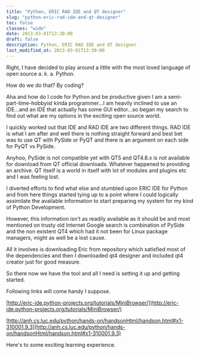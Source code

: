 ```yaml
---
title: "Python, ERIC RAD IDE and QT designer"
slug: "python-eric-rad-ide-and-qt-designer"
toc: false
classes: "wide"
date: 2013-03-01T13:30:00
draft: false
description: Python, ERIC RAD IDE and QT designer
last_modified_at: 2013-03-01T13:30:00
---
```


Right, I have decided to play around a little with the most loved language of open source a. k. a. Python.

How do we do that? By coding?

Aha and how do I code for Python and be productive given I am a semi-part-time-hobbyist kinda programmer...I am heavily inclined to use an IDE...and an IDE that actually has some GUI editor...so began my search to find out what are my options in the exciting open source world.

I quickly worked out that IDE and RAD IDE are two different things. RAD IDE is what I am after and well there is nothing straight forward and best bet was to use QT with PySide or PyQT and there is an argument on each side for PyQT vs PySide.

Anyhoo, PySide is not compatible yet with QT5 and QT4.8.x is not available for download from QT official downloads. Whatever happened to providing an archive. QT itself is a world in itself with lot of modules and plugins etc and I was feeling lost.

I diverted efforts to find what else and stumbled upon ERIC IDE for Python and from here things started tying up to a point where I could logically assimilate the available information to start preparing my system for my kind of Python Development.

However, this information isn't as readily available as it should be and most mentioned on trusty old Internet Google search is combination of PySide and the non existent QT4 which had it not been for Linux package managers, might as well be a lost cause.

All it involves is downloading Eric from repository which satisfied most of the dependencies and then I downloaded qt4 designer and included qt4 creator just for good measure.

So there now we have the tool and all I need is setting it up and getting started.

Following links will come handy I suppose.

[http://eric-ide.python-projects.org/tutorials/MiniBrowser/](http://eric-ide.python-projects.org/tutorials/MiniBrowser/)

[http://anh.cs.luc.edu/python/hands-on/handsonHtml/handson.html#x1-310001.9.3](http://anh.cs.luc.edu/python/hands-on/handsonHtml/handson.html#x1-310001.9.3)

Here's to some exciting learning experience.
